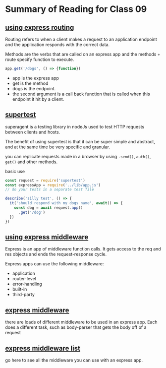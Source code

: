 # Summary of Reading for Class 09

## [using express routing](https://expressjs.com/en/guide/routing.html)
Routing refers to when a client makes a request to an application endpoint and the application responds with the correct data.

Methods are the verbs that are called on an express app and the methods + route specify function to execute.

```js
app.get('/dogs', () => {function})
```

* app is the express app
* get is the method
* dogs is the endpoint.
* the second argument is a call back function that is called when this endpoint it hit by a client.
<!-- what is stopping me from using a POST method to return a list from a SQL table and never actually 'posting" anything? -->

## [supertest](https://github.com/visionmedia/supertest)
superagent is a testing library in nodeJs used to test HTTP requests between clients and hosts.

The benefit of using supertest is that it can be super simple and abstract, and at the same time be very specific and granular.

you can replicate requests made in a browser by using `.send()`, `auth()`, `get()` and other methods.

basic use 
``` js
const request = require('supertest')
const expressApp = require('../lib/app.js')
// do your tests in a separate test file

describe('silly test', () => {
  it('should respond with my dogs name', await() => {
    const dog = await request.app()
      .get('/dog')
  })
})
```

## [using express middleware](https://expressjs.com/en/guide/using-middleware.html)
Express is an app of middleware function calls. It gets access to the req and res objects and ends the request-response cycle.

Express apps can use the following middleware:
* application 
* router-level 
* error-handling
* built-in
* third-party


## [express middleware](https://www.tutorialspoint.com/expressjs/expressjs_middleware.htm)
there are loads of different middleware to be used in an express app. Each does a different task, such as body-parser that gets the body off of a request


## [express middleware list](https://expressjs.com/en/resources/middleware.html)
go here to see all the middleware you can use with an express app. 